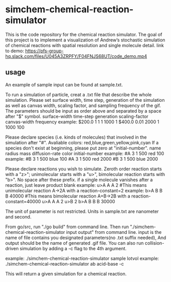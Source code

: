 # simchem-chemical-reaction-simulator
This is the code repository for the chemical reaction simulator. The goal of this project is to implement a visualization of Andrew’s stochastic simulation of chemical reactions with spatial resolution and single molecule detail.
link to demo:
https://pfs-group-hq.slack.com/files/U045A3ZRPFY/F04FNJS68UT/code_demo.mp4
## usage

An example of sample input can be found at sample.txt.

To run a simulation of particle, creat a .txt file that describe the whole simulation.
Please set surface width, time step, generation of the simulation as well as canvas width, scaling factor, and sampling frequency of the gif.
The parameters should be input as order above and separated by a space after "$" symbol.
surface-width time-step generation scaling-factor canvas-width frequency
example: $200.0 1 1 1 1000 1
$400.0 0.01 2000 1 1000 100

Please declare species (i.e. kinds of molecules) that involved in the simulation after "#".
Avaliable colors: red,blue,green,yellow,pink,cyan
If a species don't exist at beginning, please put zero at "initial-number".
name  radius  mass  diffusion-rate color initial-number
example: #A 3 1 500 red 100
example: #B 3 1 500 blue 100
#A 3 1 500 red 2000
#B 3 1 500 blue 2000

Please declare reactions you wish to simulate.
Zeroth order reaction starts with a "z>"; unimolecular starts with a "u>", bimolecular reaction starts with "b>". No space after these prefix.
if a single molecule vanishes after a reaction, just leave product blank
example: u>A A A 2 #This means unimolecular reaction A->2A with a reaction-constant=2
example: b>A B B B 40000 #This means bimolecular reaction A+B->2B with a reaction-constant=40000
u>A A A 2
u>B 2
b>A B B B 30000

The unit of parameter is not restricted. Units in sample.txt are nanometer and second.

From go/src, run "./go build" from command line.
Then run "./simchem-chemical-reaction-simulator input output" from command line. input is the name of file contains you designated parameters(no .txt suffix needed),
And output should be the name of generated .gif file.
You can also run collision-driven simulation by adding a -c flag to the 4th argument.

example: ./simchem-chemical-reaction-simulator sample lotvol
example: ./simchem-chemical-reaction-simulator ab acid-base -c


This will return a given simulation for a chemical reaction.
